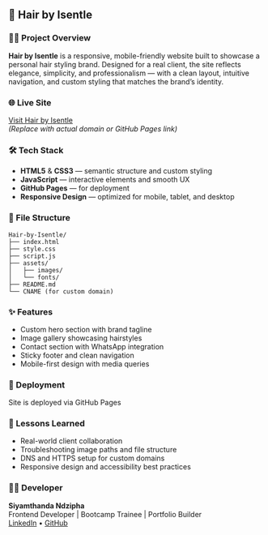 

## 🧾 Hair by Isentle

### 💇‍♀️ Project Overview
**Hair by Isentle** is a responsive, mobile-friendly website built to showcase a personal hair styling brand. Designed for a real client, the site reflects elegance, simplicity, and professionalism — with a clean layout, intuitive navigation, and custom styling that matches the brand’s identity.

### 🌐 Live Site
[Visit Hair by Isentle](https://your-custom-domain.com)  
*(Replace with actual domain or GitHub Pages link)*

### 🛠️ Tech Stack
- **HTML5** & **CSS3** — semantic structure and custom styling
- **JavaScript** — interactive elements and smooth UX
- **GitHub Pages** — for deployment
- **Responsive Design** — optimized for mobile, tablet, and desktop

### 📁 File Structure
```
Hair-by-Isentle/
├── index.html
├── style.css
├── script.js
├── assets/
│   ├── images/
│   └── fonts/
├── README.md
└── CNAME (for custom domain)
```

### ✨ Features
- Custom hero section with brand tagline
- Image gallery showcasing hairstyles
- Contact section with WhatsApp integration
- Sticky footer and clean navigation
- Mobile-first design with media queries

### 🚀 Deployment
Site is deployed via GitHub Pages  


### 🧠 Lessons Learned
- Real-world client collaboration
- Troubleshooting image paths and file structure
- DNS and HTTPS setup for custom domains
- Responsive design and accessibility best practices

### 🙋‍♂️ Developer
**Siyamthanda Ndzipha**  
Frontend Developer | Bootcamp Trainee | Portfolio Builder  
[LinkedIn](https://www.linkedin.com/in/siyamthanda-ndzipha-b8364a299/) • [GitHub]([#](https://github.com/Ndzipha-devloveper)) 


